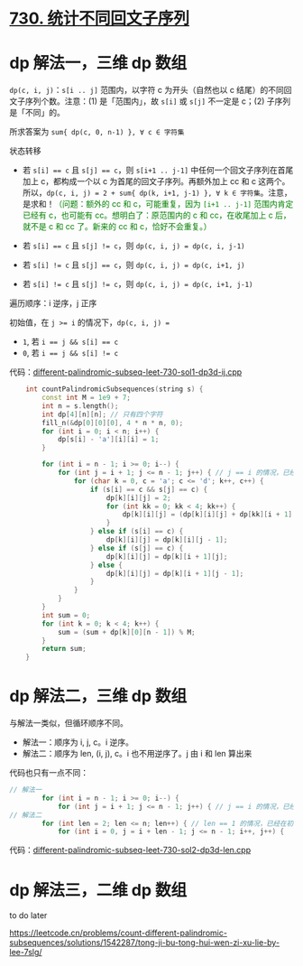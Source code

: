 # [730. 统计不同回文子序列](https://leetcode.cn/problems/count-different-palindromic-subsequences/)

# dp 解法一，三维 dp 数组

`dp(c, i, j)`：`s[i .. j]` 范围内，以字符 c 为开头（自然也以 c 结尾）的不同回文子序列个数。注意：(1) 是「范围内」，故 `s[i]` 或 `s[j]` 不一定是 c；(2) 子序列是「不同」的。

所求答案为 `sum{ dp(c, 0, n-1) }, ∀ c ∈ 字符集`

状态转移

- 若 `s[i] == c` 且 `s[j] == c`，则 `s[i+1 .. j-1]` 中任何一个回文子序列在首尾加上 c，都构成一个以 c 为首尾的回文子序列。再额外加上 cc 和 c 这两个。所以，`dp(c, i, j) = 2 + sum{ dp(k, i+1, j-1) }, ∀ k ∈ 字符集`。注意，是求和！<font color="green">（问题：额外的 cc 和 c，可能重复，因为 `[i+1 .. j-1]` 范围内肯定已经有 c，也可能有 cc。想明白了：原范围内的 c 和 cc，在收尾加上 c 后，就不是 c 和 cc 了。新来的 cc 和 c，恰好不会重复。）</font>

- 若 `s[i] == c` 且 `s[j] != c`，则 `dp(c, i, j) = dp(c, i, j-1)`

- 若 `s[i] != c` 且 `s[j] == c`，则 `dp(c, i, j) = dp(c, i+1, j)`

- 若 `s[i] != c` 且 `s[j] != c`，则 `dp(c, i, j) = dp(c, i+1, j-1)`

遍历顺序：i 逆序，j 正序

初始值，在 `j >= i` 的情况下，`dp(c, i, j) =`
- `1`, 若 `i == j && s[i] == c`
- `0`, 若 `i == j && s[i] != c`

代码：[different-palindromic-subseq-leet-730-sol1-dp3d-ij.cpp](code/different-palindromic-subseq-leet-730-sol1-dp3d-ij.cpp)

```cpp
    int countPalindromicSubsequences(string s) {
        const int M = 1e9 + 7;
        int n = s.length();
        int dp[4][n][n]; // 只有四个字符
        fill_n(&dp[0][0][0], 4 * n * n, 0);
        for (int i = 0; i < n; i++) {
            dp[s[i] - 'a'][i][i] = 1;
        }

        for (int i = n - 1; i >= 0; i--) {
            for (int j = i + 1; j <= n - 1; j++) { // j == i 的情况，已经在初始化时处理了
                for (char k = 0, c = 'a'; c <= 'd'; k++, c++) {
                    if (s[i] == c && s[j] == c) {
                        dp[k][i][j] = 2;
                        for (int kk = 0; kk < 4; kk++) {
                            dp[k][i][j] = (dp[k][i][j] + dp[kk][i + 1][j - 1]) % M;
                        }
                    } else if (s[i] == c) {
                        dp[k][i][j] = dp[k][i][j - 1];
                    } else if (s[j] == c) {
                        dp[k][i][j] = dp[k][i + 1][j];
                    } else {
                        dp[k][i][j] = dp[k][i + 1][j - 1];
                    }
                }
            }
        }
        int sum = 0;
        for (int k = 0; k < 4; k++) {
            sum = (sum + dp[k][0][n - 1]) % M;
        }
        return sum;
    }
```
# dp 解法二，三维 dp 数组

与解法一类似，但循环顺序不同。
- 解法一：顺序为 i, j, c。i 逆序。
- 解法二：顺序为 len, (i, j), c。i 也不用逆序了。j 由 i 和 len 算出来

代码也只有一点不同：
```cpp
// 解法一
        for (int i = n - 1; i >= 0; i--) {
            for (int j = i + 1; j <= n - 1; j++) { // j == i 的情况，已经在初始化时处理了
// 解法二
        for (int len = 2; len <= n; len++) { // len == 1 的情况，已经在初始化时处理了
            for (int i = 0, j = i + len - 1; j <= n - 1; i++, j++) {
```

代码：[different-palindromic-subseq-leet-730-sol2-dp3d-len.cpp](code/different-palindromic-subseq-leet-730-sol2-dp3d-len.cpp)

# dp 解法三，二维 dp 数组

to do later

https://leetcode.cn/problems/count-different-palindromic-subsequences/solutions/1542287/tong-ji-bu-tong-hui-wen-zi-xu-lie-by-lee-7slg/


